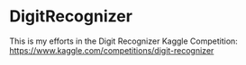 # DigitRecognizer

This is my efforts in the Digit Recognizer Kaggle Competition: https://www.kaggle.com/competitions/digit-recognizer
